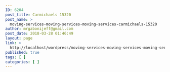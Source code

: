 ```yaml
---
ID: 6204
post_title: Carmichaels 15320
post_name: >
  moving-services-moving-services-moving-services-carmichaels-15320
author: mrgabonijeff@gmail.com
post_date: 2018-03-28 01:46:49
layout: page
link: >
  http://localhost/wordpress/moving-services-moving-services-moving-services-carmichaels-15320/
published: true
tags: [ ]
categories: [ ]
---
```

